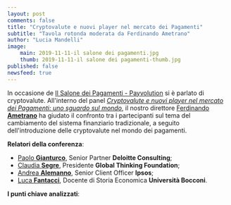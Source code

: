 ```yaml
---
layout: post
comments: false
title: "Cryptovalute e nuovi player nel mercato dei Pagamenti"
subtitle: "Tavola rotonda moderata da Ferdinando Ametrano" 
author: "Lucia Mandelli"
image:
    main: 2019-11-11-il salone dei pagamenti.jpg
    thumb: 2019-11-11-il salone dei pagamenti-thumb.jpg
published: false
newsfeed: true  
---
```


In occasione de [Il Salone dei Pagamenti - Payvolution](http://www.salonedeipagamenti.com//) si è parlato di cryptovalute. All'interno del panel *[Cryptovalute e nuovi player nel mercato dei Pagamenti: uno sguardo sul mondo](http://www.salonedeipagamenti.com/agenda/sessione-cryptovalute-e-nuovi-player-nel-mercato-dei-pagamenti-impatti-regolamentazione-privacy?fbclid=IwAR1zg1pLavCB65NjnCPTc4XrHEeGou_Mz1jS0zAHW_1RFHUxpb7fGkHo6-0//)*, il nostro direttore [Ferdinando **Ametrano**](https://dgi.io/full-team/) ha giudato il confronto tra i partecipanti sul tema del cambiamento del sistema finanziario tradizionale, a seguito dell'introduzione delle cryptovalute nel mondo dei pagamenti.

**Relatori della conferenza**:
 - [Paolo **Gianturco**](http://www.salonedeipagamenti.com/relators/paolo-gianturco), Senior Partner **Deloitte Consulting**;
 - [Claudia **Segre**](http://www.salonedeipagamenti.com/relators/claudia-segre), Presidente **Global Thinking Foundation**;
 - [Andrea **Alemanno**](http://www.salonedeipagamenti.com/relators/andrea-alemanno), Senior Client Officer **Ipsos**;
 - [Luca **Fantacci**](http://www.salonedeipagamenti.com/relators/luca-fantacci), Docente di Storia Economica **Università Bocconi**.

**I punti chiave analizzati**: